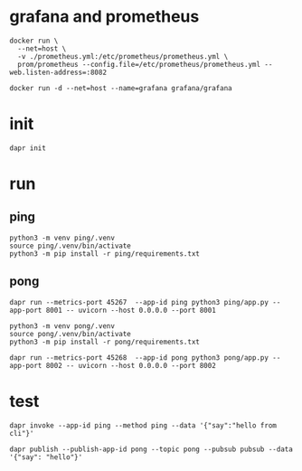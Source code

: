 # grafana and prometheus

```shell
docker run \
  --net=host \
  -v ./prometheus.yml:/etc/prometheus/prometheus.yml \
  prom/prometheus --config.file=/etc/prometheus/prometheus.yml --web.listen-address=:8082

docker run -d --net=host --name=grafana grafana/grafana
```

# init

```shell
dapr init
```

# run

## ping

```shell
python3 -m venv ping/.venv
source ping/.venv/bin/activate
python3 -m pip install -r ping/requirements.txt
```

## pong

```shell
dapr run --metrics-port 45267  --app-id ping python3 ping/app.py --app-port 8001 -- uvicorn --host 0.0.0.0 --port 8001
```

```shell
python3 -m venv pong/.venv
source pong/.venv/bin/activate
python3 -m pip install -r pong/requirements.txt
```

```shell
dapr run --metrics-port 45268  --app-id pong python3 pong/app.py --app-port 8002 -- uvicorn --host 0.0.0.0 --port 8002
```

# test

```shell
dapr invoke --app-id ping --method ping --data '{"say":"hello from cli"}'
```

```shell
dapr publish --publish-app-id pong --topic pong --pubsub pubsub --data '{"say": "hello"}'
```
